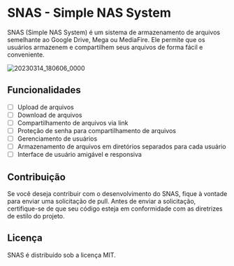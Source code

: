 # SNAS - Simple NAS System

SNAS (Simple NAS System) é um sistema de armazenamento de arquivos semelhante ao Google Drive, Mega ou MediaFire. Ele permite que os usuários armazenem e compartilhem seus arquivos de forma fácil e conveniente.

![20230314_180606_0000](https://user-images.githubusercontent.com/73803497/226133938-475516e9-e7af-44f1-9525-3b3de11f1c5c.png)

## Funcionalidades
- [ ] Upload de arquivos
- [ ] Download de arquivos
- [ ] Compartilhamento de arquivos via link
- [ ] Proteção de senha para compartilhamento de arquivos
- [ ] Gerenciamento de usuários
- [ ] Armazenamento de arquivos em diretórios separados para cada usuário
- [ ] Interface de usuário amigável e responsiva

## Contribuição
Se você deseja contribuir com o desenvolvimento do SNAS, fique à vontade para enviar uma solicitação de pull. Antes de enviar a solicitação, certifique-se de que seu código esteja em conformidade com as diretrizes de estilo do projeto.

## Licença
SNAS é distribuído sob a licença MIT.

